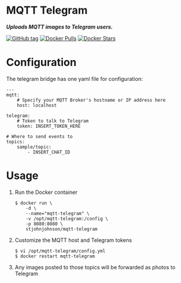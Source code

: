 # MQTT Telegram
***Uploads MQTT images to Telegram users.***

[![GitHub tag](https://img.shields.io/github/tag/stjohnjohnson/mqtt-telegram.svg)](https://github.com/stjohnjohnson/mqtt-telegram/releases)
[![Docker Pulls](https://img.shields.io/docker/pulls/stjohnjohnson/mqtt-telegram.svg)](https://hub.docker.com/r/stjohnjohnson/mqtt-telegram/)
[![Docker Stars](https://img.shields.io/docker/stars/stjohnjohnson/mqtt-telegram.svg)](https://hub.docker.com/r/stjohnjohnson/mqtt-telegram/)

# Configuration

The telegram bridge has one yaml file for configuration:

```
---
mqtt:
    # Specify your MQTT Broker's hostname or IP address here
    host: localhost

telegram:
    # Token to talk to Telegram
    token: INSERT_TOKEN_HERE

# Where to send events to
topics:
    sample/topic:
        - INSERT_CHAT_ID

```

# Usage

1. Run the Docker container

    ```
    $ docker run \
        -d \
        --name="mqtt-telegram" \
        -v /opt/mqtt-telegram:/config \
        -p 8080:8080 \
        stjohnjohnson/mqtt-telegram
    ```
2. Customize the MQTT host and Telegram tokens

    ```
    $ vi /opt/mqtt-telegram/config.yml
    $ docker restart mqtt-telegram
    ```
3. Any images posted to those topics will be forwarded as photos to Telegram
